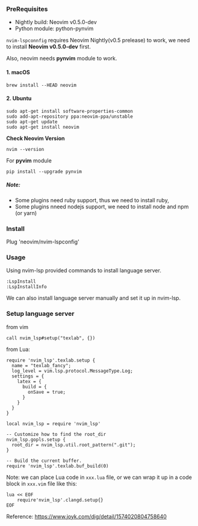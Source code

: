### PreRequisites
- Nightly build: Neovim v0.5.0-dev
- Python module: python-pynvim

`nvim-lspconnfig` requires Neovim Nightly(v0.5 prelease) to work, we need to install **Neovim v0.5.0-dev** first.

Also, neovim needs **pynvim** module to work.

#### 1. macOS

```shell
brew install --HEAD neovim
```

#### 2. Ubuntu

```
sudo apt-get install software-properties-common
sudo add-apt-repository ppa:neovim-ppa/unstable
sudo apt-get update
sudo apt-get install neovim
```

**Check Neovim Version**

```shell
nvim --version
```

For **pyvim** module

```shell
pip install --upgrade pynvim
```

##### Note:
- Some plugins need ruby support, thus we need to install ruby,
- Some plugins nneed nodejs support, we need to install node and npm (or yarn)

### Install
Plug 'neovim/nvim-lspconfig'

### Usage
Using nvim-lsp provided commands to install language server.
```
:LspInstall
:LspInstallInfo
```

We can also install language server manually and set it up in nvim-lsp.

### Setup language server

from vim

```
call nvim_lsp#setup("texlab", {})
```

from Lua:

```
require 'nvim_lsp'.texlab.setup {
  name = "texlab_fancy";
  log_level = vim.lsp.protocol.MessageType.Log;
  settings = {
    latex = {
      build = {
        onSave = true;
      }
    }
  }
}

local nvim_lsp = require 'nvim_lsp'

-- Customize how to find the root_dir
nvim_lsp.gopls.setup {
  root_dir = nvim_lsp.util.root_pattern(".git");
}

-- Build the current buffer.
require 'nvim_lsp'.texlab.buf_build(0)
```

Note:
we can place Lua code in `xxx.lua` file, or we can wrap it up in a code block in `xxx.vim` file like this:

```
lua << EOF
    require'nvim_lsp'.clangd.setup{}
EOF
```

Reference:
https://www.joyk.com/dig/detail/1574020804758640


